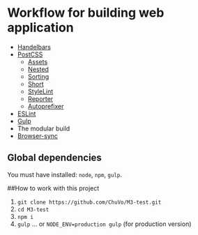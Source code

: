 # Workflow for building web application

* [Handelbars](http://handlebarsjs.com/) 
* [PostCSS](https://github.com/postcss/postcss)
    * [Assets](https://github.com/assetsjs/postcss-assets)
    * [Nested](https://github.com/postcss/postcss-nested)
    * [Sorting](https://github.com/hudochenkov/postcss-sorting)
    * [Short](https://github.com/jonathantneal/postcss-short)
    * [StyleLint](https://www.npmjs.com/package/stylelint)
    * [Reporter](https://github.com/postcss/postcss-reporter)
    * [Autoprefixer](https://github.com/postcss/autoprefixer)
* [ESLint](http://eslint.org/)
* [Gulp](http://gulpjs.com/)
* The modular build
* [Browser-sync](https://www.browsersync.io/)

## Global dependencies
You must have installed: `node`, `npm`, `gulp`.

##How to work with this project

1. `git clone https://github.com/ChuVo/M3-test.git`
2. `cd M3-test`
3. `npm i`
4. `gulp` 
... or
`NODE_ENV=production gulp`
(for production version)